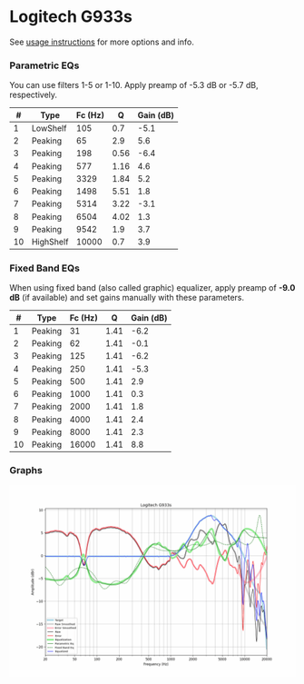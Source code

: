 # Logitech G933s
See [usage instructions](https://github.com/jaakkopasanen/AutoEq#usage) for more options and info.

### Parametric EQs
You can use filters 1-5 or 1-10. Apply preamp of -5.3 dB or -5.7 dB, respectively.

|   # | Type      |   Fc (Hz) |    Q |   Gain (dB) |
|-----|-----------|-----------|------|-------------|
|   1 | LowShelf  |       105 | 0.7  |        -5.1 |
|   2 | Peaking   |        65 | 2.9  |         5.6 |
|   3 | Peaking   |       198 | 0.56 |        -6.4 |
|   4 | Peaking   |       577 | 1.16 |         4.6 |
|   5 | Peaking   |      3329 | 1.84 |         5.2 |
|   6 | Peaking   |      1498 | 5.51 |         1.8 |
|   7 | Peaking   |      5314 | 3.22 |        -3.1 |
|   8 | Peaking   |      6504 | 4.02 |         1.3 |
|   9 | Peaking   |      9542 | 1.9  |         3.7 |
|  10 | HighShelf |     10000 | 0.7  |         3.9 |

### Fixed Band EQs
When using fixed band (also called graphic) equalizer, apply preamp of **-9.0 dB** (if available) and set gains manually with these parameters.

|   # | Type    |   Fc (Hz) |    Q |   Gain (dB) |
|-----|---------|-----------|------|-------------|
|   1 | Peaking |        31 | 1.41 |        -6.2 |
|   2 | Peaking |        62 | 1.41 |        -0.1 |
|   3 | Peaking |       125 | 1.41 |        -6.2 |
|   4 | Peaking |       250 | 1.41 |        -5.3 |
|   5 | Peaking |       500 | 1.41 |         2.9 |
|   6 | Peaking |      1000 | 1.41 |         0.3 |
|   7 | Peaking |      2000 | 1.41 |         1.8 |
|   8 | Peaking |      4000 | 1.41 |         2.4 |
|   9 | Peaking |      8000 | 1.41 |         2.3 |
|  10 | Peaking |     16000 | 1.41 |         8.8 |

### Graphs
![](./Logitech%20G933s.png)

